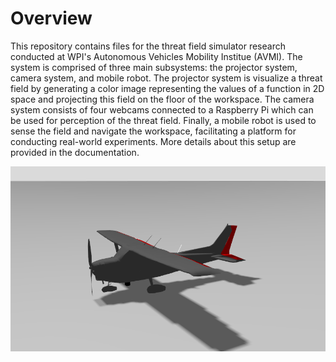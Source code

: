 # Overview

This repository contains files for the threat field simulator research conducted at WPI's Autonomous Vehicles Mobility Institue (AVMI). The system is comprised of three main subsystems: the projector system, camera system, and mobile robot. The projector system is visualize a threat field by generating a color image representing the values of a function in 2D space and projecting this field on the floor of the workspace. The camera system consists of four webcams connected to a Raspberry Pi which can be used for perception of the threat field. Finally, a mobile robot is used to sense the field and navigate the workspace, facilitating a platform for conducting real-world experiments. More details about this setup are provided in the documentation.

![Cover Image](https://github.com/WPI-AVMI/ThreatField2025/blob/main/cover_image.png)
